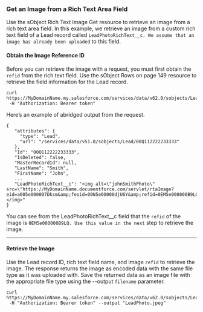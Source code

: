 ### Get an Image from a Rich Text Area Field

Use the sObject Rich Text Image Get resource to retrieve an image from a rich text area field. In this example, we retrieve an image from
a custom rich text field of a Lead record called `LeadPhotoRichText__c. We assume that an image has already been uploaded`
to this field.

#### Obtain the Image Reference ID

Before you can retrieve the image with a request, you must first obtain the `refid` from the rich text field. Use the sObject Rows on
page 149 resource to retrieve the field information for the Lead record.
```
curl
https://MyDomainName.my.salesforce.com/services/data/v62.0/sobjects/Lead/00Q112222233333
 -H "Authorization: Bearer token"

```
Here’s an example of abridged output from the request.
```
{
   "attributes": {
     "type": "Lead",
     "url": "/services/data/v51.0/sobjects/Lead/00Q112222233333"
   },
   "Id": "00Q112222233333",
   "IsDeleted": false,
   "MasterRecordId": null,
   "LastName": "Smith",
   "FirstName": "John",
   ...
   "LeadPhotoRichText__c": "<img alt=\"johnSmithPhoto\"
src=\"https://MyDomainName.documentforce.com/servlet/rtaImage?eid=a005e000007Dksm&amp;feoid=00N5e00000djU6Y&amp;refid=0EM5e000000B9LQ\"></img>"
}

```
You can see from the LeadPhotoRichText__c field that the `refid` of the image is `0EM5e000000B9LQ. Use this value in the next`
step to retrieve the image.


-----

#### Retrieve the Image

Use the Lead record ID, rich text field name, and image `refid` to retrieve the image. The response returns the image as encoded data
with the same file type as it was uploaded with. Save the returned data as an image file with the appropriate file type using the --output
`filename` parameter.
```
curl
https://MyDomainName.my.salesforce.com/services/data/v62.0/sobjects/Lead/00Q112222233333/richTextImageFields/LeadPhotoRichText__c/0EMR00000000A8V
 -H "Authorization: Bearer token" --output "LeadPhoto.jpeg"
